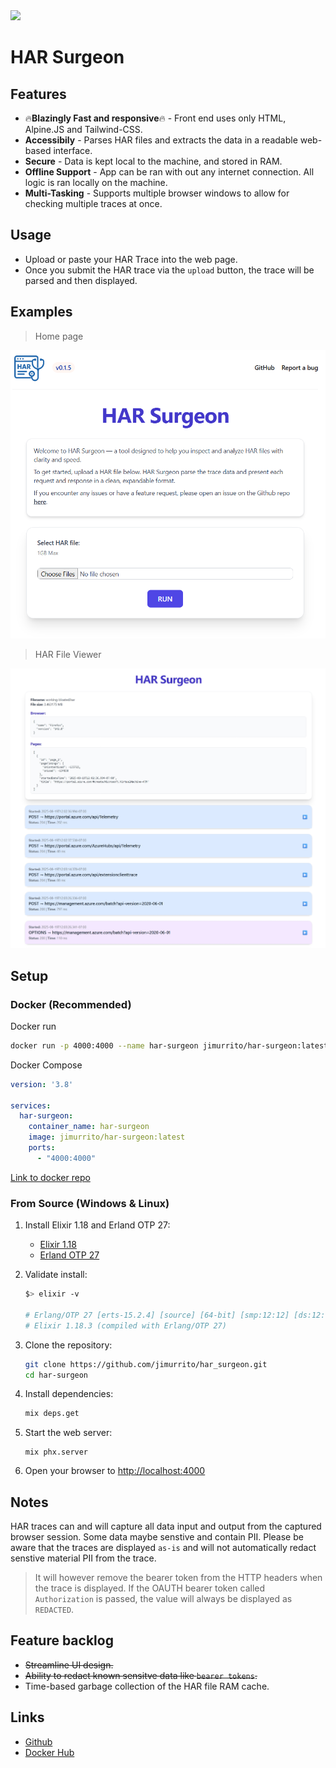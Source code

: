 <img src="https://github.com/jimurrito/har_surgeon/blob/master/priv/static/images/har_surgeon_logo_op.png" style="height:250px; width:auto;">

# HAR Surgeon


## Features

- 🔥**Blazingly Fast and responsive**🔥 - Front end uses only HTML, Alpine.JS and Tailwind-CSS.
- **Accessibily** - Parses HAR files and extracts the data in a readable web-based interface.
- **Secure** - Data is kept local to the machine, and stored in RAM.
- **Offline Support** - App can be ran with out any internet connection. All logic is ran locally on the machine.
- **Multi-Tasking** - Supports multiple browser windows to allow for checking multiple traces at once.


## Usage

- Upload or paste your HAR Trace into the web page.
- Once you submit the HAR trace via the `upload` button, the trace will be parsed and then displayed.


## Examples

> Home page

<img src="sample-images/home-view.png">

<br>

> HAR File Viewer

<img src="sample-images/json-view.jpeg">



## Setup

### Docker (Recommended)

Docker run

```bash
docker run -p 4000:4000 --name har-surgeon jimurrito/har-surgeon:latest
```

Docker Compose

```yaml
version: '3.8'

services:
  har-surgeon:
    container_name: har-surgeon
    image: jimurrito/har-surgeon:latest
    ports:
      - "4000:4000"
```

[Link to docker repo](https://hub.docker.com/r/jimurrito/har-surgeon)

### From Source (Windows & Linux)

1. Install Elixir 1.18 and Erland OTP 27:

    - [Elixir 1.18](https://elixir-lang.org/install.html)
    - [Erland OTP 27](https://www.erlang.org/downloads/27)

2. Validate install:
    ```bash
    $> elixir -v

    # Erlang/OTP 27 [erts-15.2.4] [source] [64-bit] [smp:12:12] [ds:12:12:10] [async-threads:1] [jit:ns]
    # Elixir 1.18.3 (compiled with Erlang/OTP 27)
    ```

3. Clone the repository:
    ```bash
    git clone https://github.com/jimurrito/har_surgeon.git
    cd har-surgeon
    ```

4. Install dependencies:
    ``` bash
    mix deps.get
    ```

5. Start the web server:
   ```
   mix phx.server
   ```

6. Open your browser to [http://localhost:4000](http://localhost:4000)


## Notes
HAR traces can and will capture all data input and output from the captured browser session. Some data maybe senstive and contain PII. Please be aware that the traces are displayed `as-is` and will not automatically redact senstive material PII from the trace.

> It will however remove the bearer token from the HTTP headers when the trace is displayed. If the OAUTH bearer token called `Authorization` is passed, the value will always be displayed as `REDACTED`.


## Feature backlog
- ~~Streamline UI design.~~
- ~~Ability to redact known sensitve data like `bearer tokens`.~~
- Time-based garbage collection of the HAR file RAM cache.

## Links

- [Github](https://github.com/jimurrito/Har-Surgeon)
- [Docker Hub](https://hub.docker.com/r/jimurrito/har-surgeon)
